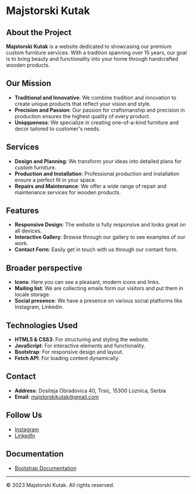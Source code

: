# Majstorski Kutak


## About the Project

**Majstorski Kutak** is a website dedicated to showcasing our premium custom furniture services. With a tradition
spanning over 15 years, our goal is to bring beauty and functionality into your home through handcrafted wooden
products.

## Our Mission

- **Traditional and Innovative**: We combine tradition and innovation to create unique products that reflect your vision and style.
- **Precision and Passion**: Our passion for craftsmanship and precision in production ensures the highest quality of every product.
- **Uniqqueness**: We specialize in creating one-of-a-kind furniture and decor tailored to customer's needs. 

## Services

- **Design and Planning**: We transform your ideas into detailed plans for custom furniture.
- **Production and Installation**: Professional production and installation ensure a perfect fit in your space.
- **Repairs and Maintenance**: We offer a wide range of repair and maintenance services for wooden products.

## Features

- **Responsive Design**: The website is fully responsive and looks great on all devices.
- **Interactive Gallery**: Browse through our gallery to see examples of our work.
- **Contact Form**: Easily get in touch with us through our contant form.

## Broader perspective

- **Icons**: Here you can see a pleasant, modern icons and links.
- **Mailing list**: We are collecting emails form our visitors and put them in locale storage.
- **Social presence**: We have a presence on various social platforms like Instagram, Linkedin.

## Technologies Used

- **HTML5 & CSS3**: For structuring and styling the website.
- **JavaScript**: For interactive elements and functionality.
- **Bootstrap**: For responsive design and layout.
- **Fetch API**: For loading content dynamically.

## Contact

- **Address**: Dositeja Obradovica 40, Trsic, 15300 Loznica, Serbia
- **Email**: majstorskikutak@gmail.com

## Follow Us

- [Instagram](https://www.instagram.com)
- [LinkedIn](https://www.linkedin.com/in/your-linkedin-profile/)

## Documentation

- [Bootstrap Documentation](https://getbootstrap.com/docs/5.3/getting-started/introduction/)

---

© 2023 Majstorski Kutak. All rights reserved.